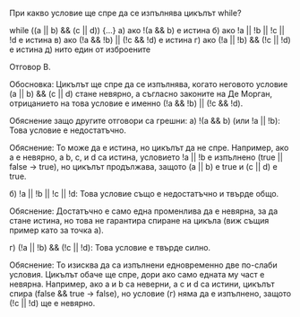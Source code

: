При какво условие ще спре да се изпълнява цикълът while?

while ((a || b) && (c || d)) {...}
а) ако !(a && b) e истина
б) ако !a || !b || !c || !d e истина
в) ако (!a && !b) || (!c && !d) e истина
г) ако (!a || !b) && (!c || !d) e истина
д) нито един от изброените

Отговор В.

Обосновка:
Цикълът ще спре да се изпълнява, когато неговото условие (a || b) && (c || d) стане невярно, а съгласно законите на Де Морган, отрицанието на това условие е именно (!a && !b) || (!c && !d).

Обяснение защо другите отговори са грешни:
а) !(a && b) (или !a || !b): Това условие е недостатъчно.

Обяснение: То може да е истина, но цикълът да не спре. Например, ако a е невярно, а b, c, и d са истина, условието !a || !b е изпълнено (true || false -> true), но цикълът продължава, защото (a || b) e true и (c || d) е true.

б) !a || !b || !c || !d: Това условие също е недостатъчно и твърде общо.

Обяснение: Достатъчно е само една променлива да е невярна, за да стане истина, но това не гарантира спиране на цикъла (виж същия пример като за точка а).

г) (!a || !b) && (!c || !d): Това условие е твърде силно.

Обяснение: То изисква да са изпълнени едновременно две по-слаби условия. Цикълът обаче ще спре, дори ако само едната му част е невярна. Например, ако a и b са неверни, а c и d са истини, цикълът спира (false && true -> false), но условие (г) няма да е изпълнено, защото (!c || !d) ще е невярно.